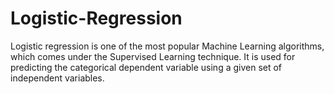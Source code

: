 # Logistic-Regression
Logistic regression is one of the most popular Machine Learning algorithms, which comes under the Supervised Learning technique. It is used for predicting the categorical dependent variable using a given set of independent variables.
